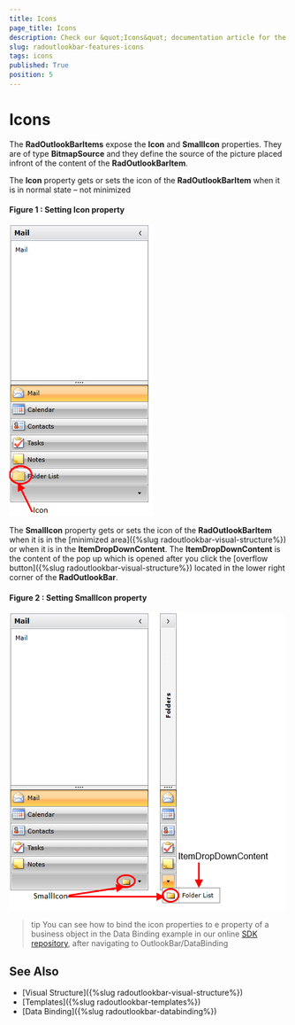 ```yaml
---
title: Icons
page_title: Icons
description: Check our &quot;Icons&quot; documentation article for the RadOutlookBar WPF control.
slug: radoutlookbar-features-icons
tags: icons
published: True
position: 5
---
```


# Icons

The __RadOutlookBarItems__ expose the __Icon__ and __SmallIcon__ properties. They are of type __BitmapSource__ and they define the source of the picture placed infront of the content of the __RadOutlookBarItem__.        

The __Icon__ property gets or sets the icon of the __RadOutlookBarItem__ when it is in normal state – not minimized

#### __Figure 1 : Setting Icon property__
![outlookbar icons 01](images/outlookbar_features_icons_01.png)

The __SmallIcon__ property gets or sets the icon of the __RadOutlookBarItem__ when it is in the  [minimized area]({%slug radoutlookbar-visual-structure%}) or when it is in the __ItemDropDownContent__. The __ItemDropDownContent__ is the content of the pop up which is opened after you click the [overflow button]({%slug radoutlookbar-visual-structure%}) located in the lower right corner of the __RadOutlookBar__.

#### __Figure 2 : Setting SmallIcon property__
![outlookbar icons 02](images/outlookbar_features_icons_02.png)

>tip You can see how to bind the icon properties to e property of a business object in the Data Binding example in our online [SDK repository](https://github.com/telerik/xaml-sdk), after navigating to OutlookBar/DataBinding          

## See Also
 * [Visual Structure]({%slug radoutlookbar-visual-structure%})
 * [Templates]({%slug radoutlookbar-templates%})
 * [Data Binding]({%slug radoutlookbar-databinding%})